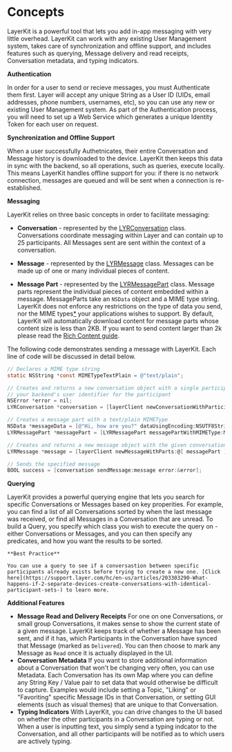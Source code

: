 # Concepts

LayerKit is a powerful tool that lets you add in-app messaging with very little overhead. LayerKit can work with any existing User Management system, takes care of synchronization and offline support, and includes features such as querying, Message delivery and read receipts, Conversation metadata, and typing indicators.

**Authentication**

In order for a user to send or recieve messages, you must Authenticate them first. Layer will accept any unique String as a User ID (UIDs, email addresses, phone numbers, usernames, etc), so you can use any new or existing User Management system. As part of the Authentication process, you will need to set up a Web Service which generates a unique Identity Token for each user on request.

**Synchronization and Offline Support**

When a user successfully Authetnicates, their entire Conversation and Message history is downloaded to the device. LayerKit then keeps this data in sync with the backend, so all operations, such as queries, execute locally. This means LayerKit handles offline support for you: if there is no network connection, messages are queued and will be sent when a connection is re-established.

**Messaging**

LayerKit relies on three basic concepts in order to facilitate messaging:

* **Conversation** - represented by the [LYRConversation](/docs/api/ios#lyrconversation) class. Conversations coordinate messaging within Layer and can contain up to 25 participants. All Messages sent are sent within the context of a conversation.

* **Message** - represented by the [LYRMessage](/docs/api/ios#lyrmessage) class. Messages can be made up of one or many individual pieces of content.

* **Message Part** - represented by the [LYRMessagePart](/docs/api/ios#lyrmessagepart) class. Message parts represent the individual pieces of content embedded within a message. MessageParts take an `NSData` object and a MIME type string. LayerKit does not enforce any restrictions on the type of data you send, nor the MIME types[*](#warning) your applications wishes to support. By default, LayerKit will automatically download content for message parts whose content size is less than 2KB. If you want to send content larger than 2k please read the [Rich Content  guide](https://developer.layer.com/docs/guides#richcontent).

The following code demonstrates sending a message with LayerKit. Each line of code will be discussed in detail below.

```objectivec
// Declares a MIME type string
static NSString *const MIMETypeTextPlain = @"text/plain";

// Creates and returns a new conversation object with a single participant represented by
// your backend's user identifier for the participant
NSError *error = nil;
LYRConversation *conversation = [layerClient newConversationWithParticipants:[NSSet setWithArray:@[@"USER-IDENTIFIER"]] options:nil error:&error];

// Creates a message part with a text/plain MIMEType
NSData *messageData = [@"Hi, how are you?" dataUsingEncoding:NSUTF8StringEncoding];
LYRMessagePart *messagePart = [LYRMessagePart messagePartWithMIMEType:MIMETypeTextPlain data:messageData];

// Creates and returns a new message object with the given conversation and array of message parts
LYRMessage *message = [layerClient newMessageWithParts:@[ messagePart ] options:nil error:&error];

// Sends the specified message
BOOL success = [conversation sendMessage:message error:&error];
```

**Querying**

LayerKit provides a powerful querying engine that lets you search for specific Conversations or Messages based on key properities. For example, you can find a list of all Conversations sorted by when the last message was received, or find all Messages in a Conversation that are unread. To build a Query, you specify which class you wish to execute the query on - either Conversations or Messages, and you can then specify any predicates, and how you want the results to be sorted.


```emphasis
**Best Practice**

You can use a query to see if a conversastion between specific participants already exists before trying to create a new one. [Click here](https://support.layer.com/hc/en-us/articles/203303290-What-happens-if-2-separate-devices-create-conversations-with-identical-participant-sets-) to learn more.
```

**Additional Features**

* **Message Read and Delivery Receipts** 
 For one on one Conversations, or small group Conversations, it makes sense to show the current state of a given message. LayerKit keeps track of whether a Message has been sent, and if it has, which Participants in the Conversation have synced that Message (marked as `Delivered`). You can then choose to mark any Message as `Read` once it is actually displayed in the UI. 
* **Conversation Metadata** 
 If you want to store additional information about a Conversation that won't be changing very often, you can use Metadata. Each Conversation has its own Map where you can define any String Key / Value pair to set data that would otherwise be difficult to capture. Examples would include setting a Topic, "Liking" or "Favoriting" specific Message IDs in that Conversation, or setting GUI elements (such as visual themes) that are unique to that Conversation. 
* **Typing Indicators** 
 With LayerKit, you can drive changes to the UI based on whether the other participants in a Conversation are typing or not. When a user is inputting text, you simply send a typing indcator to the Conversation, and all other participants will be notified as to which users are actively typing.
